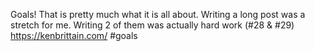 Goals! That is pretty much what it is all about. Writing a long post was a stretch for me. Writing 2 of them was actually hard work (#28 & #29) https://kenbrittain.com/ #goals
